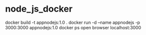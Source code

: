 # node_js_docker
docker build -t appnodejs:1.0 .
docker run -d –name appnodejs -p 3000:3000 appnodejs:1.0
docker ps
open browser localhost:3000
